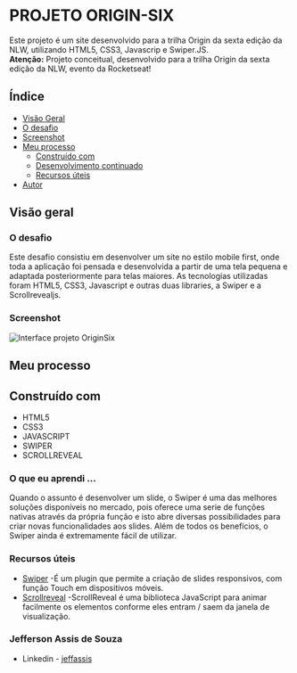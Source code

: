 # PROJETO ORIGIN-SIX

Este projeto é um site desenvolvido para a trilha Origin da sexta edição da NLW, utilizando HTML5, CSS3, Javascrip e Swiper.JS.
<br><b>Atenção:</b> Projeto conceitual, desenvolvido para a trilha Origin da sexta edição da NLW, evento da Rocketseat!


## Índice

  - [Visão Geral](#Visão-Geral)
  - [O desafio](#O-desafio)
  - [Screenshot](#screenshot)
- [Meu processo](#Meu-processo)
  - [Construído com](#Construído-com)
  - [Desenvolvimento continuado](#desenvolvimento-continuado)
  - [Recursos úteis](#recursos-uteis)
- [Autor](#Autor)



## Visão geral

### O desafio

Este desafio consistiu em desenvolver um site no estilo mobile first, onde toda a aplicação foi pensada e desenvolvida a partir de uma tela pequena e adaptada posteriormente para telas maiores. As tecnologias utilizadas
foram HTML5, CSS3, Javascript e outras duas libraries, a Swiper e a Scrollrevealjs.



### Screenshot

![Interface projeto OriginSix]()



## Meu processo

## Construído com

- HTML5
- CSS3
- JAVASCRIPT
- SWIPER
- SCROLLREVEAL


### O que eu aprendi ...

Quando o assunto é desenvolver um slide, o Swiper é uma das melhores soluções disponíveis no mercado, pois oferece uma serie de funções nativas através da própria função e isto
abre diversas possibilidades para criar novas funcionalidades aos slides. Além de todos os benefícios, o Swiper ainda é extremamente fácil de utilizar. 


### Recursos úteis

- [Swiper](https://swiperjs.com/) -É um plugin que permite a criação de slides responsivos, com função Touch em dispositivos móveis. 
- [Scrollreveal](https://scrollrevealjs.org/) -ScrollReveal é uma biblioteca JavaScript para animar facilmente os elementos conforme eles entram / saem da janela de visualização.


### Jefferson Assis de Souza

- Linkedin - [jeffassis](https://www.linkedin.com/in/jefferson-assis-de-souza-bb157297/)
